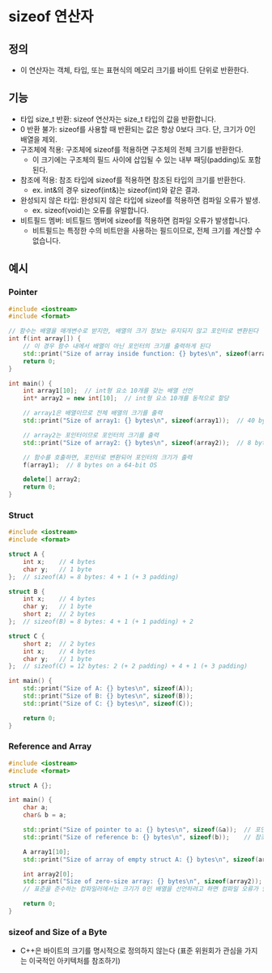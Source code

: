 # sizeof 연산자

## 정의
- 이 연산자는 객체, 타입, 또는 표현식의 메모리 크기를 바이트 단위로 반환한다.

## 기능
- 타입 size_t 반환: sizeof 연산자는 size_t 타입의 값을 반환합니다.
- 0 반환 불가: sizeof를 사용할 때 반환되는 값은 항상 0보다 크다. 단, 크기가 0인 배열을 제외.
- 구조체에 적용: 구조체에 sizeof를 적용하면 구조체의 전체 크기를 반환한다. 
    - 이 크기에는 구조체의 필드 사이에 삽입될 수 있는 내부 패딩(padding)도 포함된다.
- 참조에 적용: 참조 타입에 sizeof를 적용하면 참조된 타입의 크기를 반환한다. 
    - ex. int&의 경우 sizeof(int&)는 sizeof(int)와 같은 결과.
- 완성되지 않은 타입: 완성되지 않은 타입에 sizeof를 적용하면 컴파일 오류가 발생. 
    - ex. sizeof(void)는 오류를 유발합니다.
- 비트필드 멤버: 비트필드 멤버에 sizeof를 적용하면 컴파일 오류가 발생합니다. 
    - 비트필드는 특정한 수의 비트만을 사용하는 필드이므로, 전체 크기를 계산할 수 없습니다.

## 예시

### Pointer

```cpp
#include <iostream>
#include <format> 

// 함수는 배열을 매개변수로 받지만, 배열의 크기 정보는 유지되지 않고 포인터로 변환된다
int f(int array[]) {
    // 이 경우 함수 내에서 배열이 아닌 포인터의 크기를 출력하게 된다
    std::print("Size of array inside function: {} bytes\n", sizeof(array));
    return 0;
}

int main() {
    int array1[10];  // int형 요소 10개를 갖는 배열 선언
    int* array2 = new int[10];  // int형 요소 10개를 동적으로 할당

    // array1은 배열이므로 전체 배열의 크기를 출력
    std::print("Size of array1: {} bytes\n", sizeof(array1));  // 40 bytes

    // array2는 포인터이므로 포인터의 크기를 출력
    std::print("Size of array2: {} bytes\n", sizeof(array2));  // 8 bytes on a 64-bit OS

    // 함수를 호출하면, 포인터로 변환되어 포인터의 크기가 출력
    f(array1);  // 8 bytes on a 64-bit OS

    delete[] array2;
    return 0;
}
```

### Struct

```cpp
#include <iostream>
#include <format>

struct A {
    int x;    // 4 bytes
    char y;   // 1 byte
};  // sizeof(A) = 8 bytes: 4 + 1 (+ 3 padding)

struct B {
    int x;    // 4 bytes
    char y;   // 1 byte
    short z;  // 2 bytes
};  // sizeof(B) = 8 bytes: 4 + 1 (+ 1 padding) + 2

struct C {
    short z;  // 2 bytes
    int x;    // 4 bytes
    char y;   // 1 byte
};  // sizeof(C) = 12 bytes: 2 (+ 2 padding) + 4 + 1 (+ 3 padding)

int main() {
    std::print("Size of A: {} bytes\n", sizeof(A));
    std::print("Size of B: {} bytes\n", sizeof(B));
    std::print("Size of C: {} bytes\n", sizeof(C));

    return 0;
}
```

### Reference and Array

```cpp
#include <iostream>
#include <format>

struct A {};

int main() {
    char a;
    char& b = a;

    std::print("Size of pointer to a: {} bytes\n", sizeof(&a));  // 포인터 크기: 8 bytes in a 64-bit OS
    std::print("Size of reference b: {} bytes\n", sizeof(b));    // 참조 크기: 1 byte, equal to sizeof(char)

    A array1[10];
    std::print("Size of array of empty struct A: {} bytes\n", sizeof(array1));  // 10 bytes

    int array2[0];
    std::print("Size of zero-size array: {} bytes\n", sizeof(array2));  // GCC 특수 케이스, 배열이 실제 메모리를 차지하지 않기 때문에: 0 bytes
    // 표준을 준수하는 컴파일러에서는 크기가 0인 배열을 선언하려고 하면 컴파일 오류가 발생

    return 0;
}
```

### sizeof and Size of a Byte
- C++은 바이트의 크기를 명시적으로 정의하지 않는다 (표준 위원회가 관심을 가지는 이국적인 아키텍처를 참조하기)
